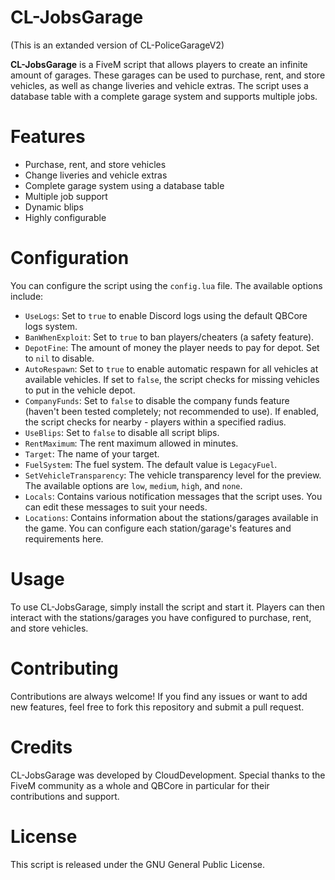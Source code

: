 # CL-JobsGarage

(This is an extanded version of CL-PoliceGarageV2)

**CL-JobsGarage** is a FiveM script that allows players to create an infinite amount of garages. These garages can be used to purchase, rent, and store vehicles, as well as change liveries and vehicle extras. The script uses a database table with a complete garage system and supports multiple jobs.

# Features

- Purchase, rent, and store vehicles
- Change liveries and vehicle extras
- Complete garage system using a database table
- Multiple job support
- Dynamic blips
- Highly configurable

# Configuration

You can configure the script using the `config.lua` file. The available options include:

- `UseLogs`: Set to `true` to enable Discord logs using the default QBCore logs system.
- `BanWhenExploit`: Set to `true` to ban players/cheaters (a safety feature).
- `DepotFine`: The amount of money the player needs to pay for depot. Set to `nil` to disable.
- `AutoRespawn`: Set to `true` to enable automatic respawn for all vehicles at available vehicles. If set to `false`, the script checks for missing vehicles to put in the vehicle depot.
- `CompanyFunds`: Set to `false` to disable the company funds feature (haven't been tested completely; not recommended to use). If enabled, the script checks for nearby - players within a specified radius.
- `UseBlips`: Set to `false` to disable all script blips.
- `RentMaximum`: The rent maximum allowed in minutes.
- `Target`: The name of your target.
- `FuelSystem`: The fuel system. The default value is `LegacyFuel`.
- `SetVehicleTransparency`: The vehicle transparency level for the preview. The available options are `low`, `medium`, `high`, and `none`.
- `Locals`: Contains various notification messages that the script uses. You can edit these messages to suit your needs.
- `Locations`: Contains information about the stations/garages available in the game. You can configure each station/garage's features and requirements here.

# Usage

To use CL-JobsGarage, simply install the script and start it. Players can then interact with the stations/garages you have configured to purchase, rent, and store vehicles.

# Contributing

Contributions are always welcome! If you find any issues or want to add new features, feel free to fork this repository and submit a pull request.

# Credits

CL-JobsGarage was developed by CloudDevelopment. Special thanks to the FiveM community as a whole and QBCore in particular for their contributions and support.

# License

This script is released under the GNU General Public License.
